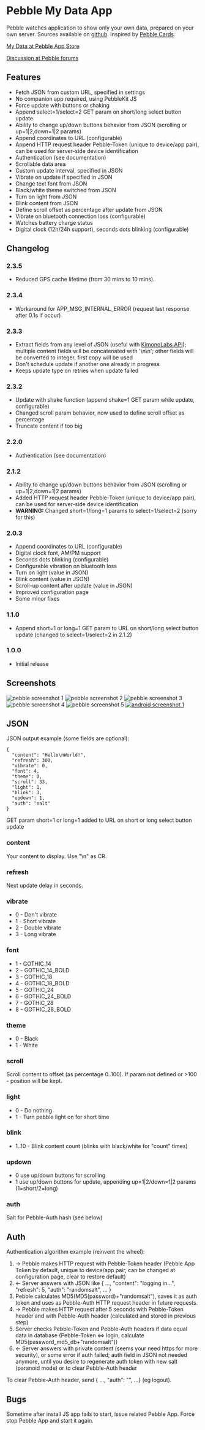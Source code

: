# Pebble My Data App

Pebble watches application to show only your own data, prepared on your own server.
Sources available on [github](https://github.com/bahbka/pebble-my-data).
Inspired by [Pebble Cards](http://keanulee.com/pebblecards).

[My Data at Pebble App Store](https://apps.getpebble.com/applications/53b0607c94943f8e710001e2)

[Discussion at Pebble forums](http://forums.getpebble.com/discussion/13590/watch-app-sdk2-pebble-my-data-shows-your-data-json-prepared-on-your-own-server)

## Features

* Fetch JSON from custom URL, specified in settings
* No companion app required, using PebbleKit JS
* Force update with buttons or shaking
* Append select=1/select=2 GET param on short/long select button update
* Ability to change up/down buttons behavior from JSON (scrolling or up=1|2,down=1|2 params)
* Append coordinates to URL (configurable)
* Append HTTP request header Pebble-Token (unique to device/app pair), can be used for server-side device identification
* Authentication (see documentation)
* Scrollable data area
* Custom update interval, specified in JSON
* Vibrate on update if specified in JSON
* Change text font from JSON
* Black/white theme switched from JSON
* Turn on light from JSON
* Blink content from JSON
* Define scroll offset as percentage after update from JSON
* Vibrate on bluetooth connection loss (configurable)
* Watches battery charge status
* Digital clock (12h/24h support), seconds dots blinking (configurable)

## Changelog

### 2.3.5
- Reduced GPS cache lifetime (from 30 mins to 10 mins).

### 2.3.4
- Workaround for APP_MSG_INTERNAL_ERROR (request last response after 0.1s if occur)

### 2.3.3
- Extract fields from any level of JSON (useful with [KimonoLabs API](https://www.kimonolabs.com)); multiple content fields will be concatenated with '\n\n'; other fields will be converted to integer, first copy will be used
- Don't schedule update if another one already in progress
- Keeps update type on retries when update failed

### 2.3.2
- Update with shake function (append shake=1 GET param while update, configurable)
- Changed scroll param behavior, now used to define scroll offset as percentage
- Truncate content if too big

### 2.2.0
- Authentication (see documentation)

### 2.1.2
- Ability to change up/down buttons behavior from JSON (scrolling or up=1|2,down=1|2 params)
- Added HTTP request header Pebble-Token (unique to device/app pair), can be used for server-side device identification
- **WARNING:** Changed short=1/long=1 params to select=1/select=2 (sorry for this)

### 2.0.3

- Append coordinates to URL (configurable)
- Digital clock font, AM/PM support
- Seconds dots blinking (configurable)
- Configurable vibration on bluetooth loss
- Turn on light (value in JSON)
- Blink content (value in JSON)
- Scroll-up content after update (value in JSON)
- Improved configuration page
- Some minor fixes

### 1.1.0

- Append short=1 or long=1 GET param to URL on short/long select button update (changed to select=1/select=2 in 2.1.2)

### 1.0.0

- Initial release

## Screenshots
![pebble screenshot 1](https://raw.githubusercontent.com/bahbka/pebble-my-data/master/stuff/screenshots/pebble-screenshot_2014-07-06_18-18-15.png)
![pebble screenshot 2](https://raw.githubusercontent.com/bahbka/pebble-my-data/master/stuff/screenshots/pebble-screenshot_2014-07-06_18-19-33.png)
![pebble screenshot 3](https://raw.githubusercontent.com/bahbka/pebble-my-data/master/stuff/screenshots/pebble-screenshot_2014-07-06_18-23-00.png)
![pebble screenshot 4](https://raw.githubusercontent.com/bahbka/pebble-my-data/master/stuff/screenshots/pebble-screenshot_2014-07-06_18-26-22.png)
![pebble screenshot 5](https://raw.githubusercontent.com/bahbka/pebble-my-data/master/stuff/screenshots/pebble-screenshot_2014-07-06_18-27-09.png)
[![android screenshot 1](https://raw.githubusercontent.com/bahbka/pebble-my-data/master/stuff/screenshots/Screenshot_2014-07-06-18-31-03_small.png)](https://raw.githubusercontent.com/bahbka/pebble-my-data/master/stuff/screenshots/Screenshot_2014-07-06-18-31-03.png)

## JSON

JSON output example (some fields are optional):

    {
      "content": "Hello\nWorld!",
      "refresh": 300,
      "vibrate": 0,
      "font": 4,
      "theme": 0,
      "scroll": 33,
      "light": 1,
      "blink": 3,
      "updown": 1,
      "auth": "salt"
    }

GET param short=1 or long=1 added to URL on short or long select button update

### content
Your content to display. Use "\n" as CR.

### refresh
Next update delay in seconds.

### vibrate

- 0 - Don't vibrate
- 1 - Short vibrate
- 2 - Double vibrate
- 3 - Long vibrate

### font

- 1 - GOTHIC_14
- 2 - GOTHIC_14_BOLD
- 3 - GOTHIC_18
- 4 - GOTHIC_18_BOLD
- 5 - GOTHIC_24
- 6 - GOTHIC_24_BOLD
- 7 - GOTHIC_28
- 8 - GOTHIC_28_BOLD

### theme

- 0 - Black
- 1 - White

### scroll
Scroll content to offset (as percentage 0..100).
If param not defined or >100 - position will be kept.

### light

- 0 - Do nothing
- 1 - Turn pebble light on for short time

### blink

- 1..10 - Blink content count (blinks with black/white for "count" times)

### updown
- 0 use up/down buttons for scrolling
- 1 use up/down buttons for update, appending up=1|2/down=1|2 params (1=short/2=long)

### auth
Salt for Pebble-Auth hash (see below)

## Auth

Authentication algorithm example (reinvent the wheel):
  1. -> Pebble makes HTTP request with Pebble-Token header (Pebble App Token by default, unique to device/app pair, can be changed at configuration page, clear to restore default)
  2. <- Server answers with JSON like { ..., "content": "logging in...", "refresh": 5, "auth": "randomsalt", ... }
  3.    Pebble calculates MD5(MD5(password)+"randomsalt"), saves it as auth token and uses as Pebble-Auth HTTP request header in future requests.
  4. -> Pebble makes HTTP request after 5 seconds with Pebble-Token header and with Pebble-Auth header (calculated and stored in previous step)
  5.    Server checks Pebble-Token and Pebble-Auth headers if data equal data in database (Pebble-Token <=> login, calculate MD5(password_md5_db+"randomsalt"))
  6. <- Server answers with private content (seems your need https for more security), or some error if auth failed; auth field in JSON not needed anymore, until you desire to regenerate auth token with new salt (paranoid mode) or to clear Pebble-Auth header

To clear Pebble-Auth header, send { ..., "auth": "", ...} (eg logout).

## Bugs

Sometime after install JS app fails to start, issue related Pebble App. Force stop Pebble App and start it again.

